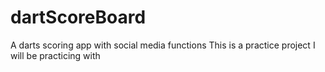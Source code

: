 # dartScoreBoard
A darts scoring app with social media functions
This is a practice project I will be practicing with
